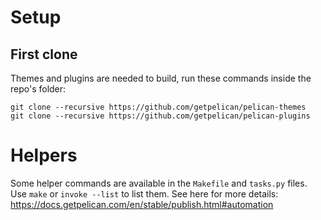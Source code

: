 # Setup

## First clone
Themes and plugins are needed to build, run these commands inside the repo's folder:
```
git clone --recursive https://github.com/getpelican/pelican-themes
git clone --recursive https://github.com/getpelican/pelican-plugins
```

# Helpers
Some helper commands are available in the `Makefile` and `tasks.py` files.
Use `make` or `invoke --list` to list them.
See here for more details: https://docs.getpelican.com/en/stable/publish.html#automation
